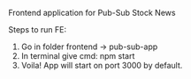 Frontend application for Pub-Sub Stock News

Steps to run FE:
1. Go in folder frontend -> pub-sub-app
2. In terminal give cmd: npm start
3. Voila! App will start on port 3000 by default.
